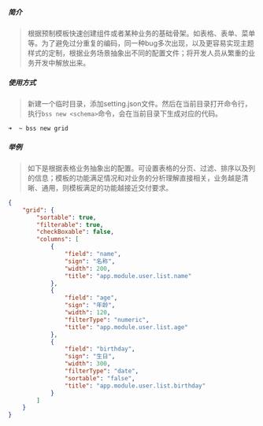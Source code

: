 ##### 简介

> 根据预制模板快速创建组件或者某种业务的基础骨架。如表格、表单、菜单等。为了避免过分重复的编码，同一种bug多次出现，以及更容易实现主题样式的定制，根据业务场景抽象出不同的配置文件；将开发人员从繁重的业务开发中解放出来。

##### 使用方式

> 新建一个临时目录，添加setting.json文件。然后在当前目录打开命令行，执行`bss new <schema>`命令，会在当前目录下生成对应的代码。

```shell
➜  ~ bss new grid
```

##### 举例

> 如下是根据表格业务抽象出的配置。可设置表格的分页、过滤、排序以及列的信息；模板的功能满足情况和对业务的分析理解直接相关，业务越是清晰、通用，则模板满足的功能越接近交付要求。

```json
{
    "grid": {
        "sortable": true,
        "filterable": true,
        "checkBoxable": false,
        "columns": [
            {
                "field": "name", 
                "sign": "名称", 
                "width": 200, 
                "title": "app.module.user.list.name"
            },
            {
                "field": "age", 
                "sign": "年龄", 
                "width": 120, 
                "filterType": "numeric", 
                "title": "app.module.user.list.age"
            },
            {
                "field": "birthday",
                "sign": "生日",
                "width": 300,
                "filterType": "date",
                "sortable": "false",
                "title": "app.module.user.list.birthday"
            }
        ]
    }
}
```

